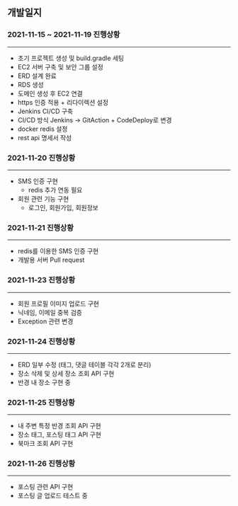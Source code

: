 ## 개발일지

### 2021-11-15 ~ 2021-11-19 진행상황
- - -
- 초기 프로젝트 생성 및 build.gradle 세팅
- EC2 서버 구축 및 보안 그룹 설정
- ERD 설계 완료
- RDS 생성
- 도메인 생성 후 EC2 연결
- https 인증 적용 + 리다이렉션 설정
- Jenkins CI/CD 구축
- CI/CD 방식 Jenkins -> GitAction + CodeDeploy로 변경
- docker redis 설정
- rest api 명세서 작성

### 2021-11-20 진행상황
- - -
- SMS 인증 구현
  - redis 추가 연동 필요
- 회원 관련 기능 구현
  - 로그인, 회원가입, 회원정보


### 2021-11-21 진행상황
- - -
- redis를 이용한 SMS 인증 구현
- 개발용 서버 Pull request 

### 2021-11-23 진행상황
- - -
- 회원 프로필 이미지 업로드 구현
- 닉네임, 이메일 중복 검증
- Exception 관련 변경

### 2021-11-24 진행상황
- - -
- ERD 일부 수정 (태그, 댓글 테이블 각각 2개로 분리)
- 장소 삭제 및 상세 장소 조회 API 구현
- 반경 내 장소 구현 중

### 2021-11-25 진행상황
- - - 
- 내 주변 특정 반경 조회 API 구현 
- 장소 태그, 포스팅 태그 API 구현
- 북마크 조회 API 구현

### 2021-11-26 진행상황
- - - 
- 포스팅 관련 API 구현
- 포스팅 글 업로드 테스트 중

